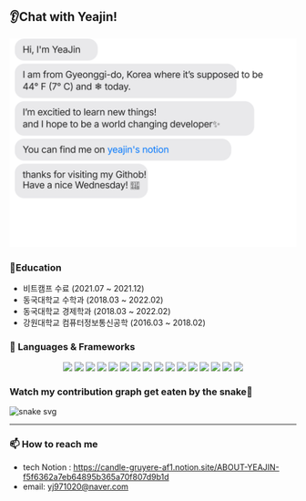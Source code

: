 
<!--
**yj971020/yj971020** is a ✨ _special_ ✨ repository because its `README.md` (this file) appears on your GitHub profile.

Here are some ideas to get you started:

- 🔭 I’m currently working on ...
- 🌱 I’m currently learning ...
- 👯 I’m looking to collaborate on ...
- 🤔 I’m looking for help with ...
- 💬 Ask me about ...
- 📫 How to reach me: ...
- 😄 Pronouns: ...
- ⚡ Fun fact: ...
-->
## 👂Chat with Yeajin!
![chat_svg](https://github.com/yj971020/yj971020/blob/master/chat.svg)
### 📓Education
* 비트캠프 수료 (2021.07 ~ 2021.12)
* 동국대학교 수학과 (2018.03 ~ 2022.02)
* 동국대학교 경제학과 (2018.03 ~ 2022.02)
* 강원대학교 컴퓨터정보통신공학 (2016.03 ~ 2018.02)

### 🔭 Languages & Frameworks
<div align="center">
<img src="https://img.shields.io/badge/java-FF6666?style=for-the-badge&logo=java&logoColor=white"/></a> 
<img src="https://img.shields.io/badge/javascript-FFB266?style=for-the-badge&logo=javascript&logoColor=white"/></a> 
<img src="https://img.shields.io/badge/css-FFFF66?style=for-the-badge&logo=css&logoColor=white"/></a>
<img src="https://img.shields.io/badge/Springboot-66FF66?style=for-the-badge&logo=Spring&logoColor=white">
<img src="https://img.shields.io/badge/Spring-6DB33F?style=for-the-badge&logo=Spring&logoColor=white">
<img src="https://img.shields.io/badge/mysql-4479A1?style=for-the-badge&logo=mysql&logoColor=white">
<img src="https://img.shields.io/badge/jquery-0769AD?style=for-the-badge&logo=jquery&logoColor=white">
<img src="https://img.shields.io/badge/html-E34F26?style=for-the-badge&logo=html5&logoColor=white">
<img src="https://img.shields.io/badge/bootstrap-7952B3?style=for-the-badge&logo=bootstrap&logoColor=white">
<img src="https://img.shields.io/badge/github-181717?style=for-the-badge&logo=github&logoColor=white">
<img src="https://img.shields.io/badge/aws-232F3E?style=for-the-badge&logo=aws&logoColor=white">
<img src="https://img.shields.io/badge/apache tomcat-F8DC75?style=for-the-badge&logo=apachetomcat&logoColor=white">
<img src="https://img.shields.io/badge/Ajax-red?style=for-the-badge&logo=Ajax&logoColor=white">
<img src="https://img.shields.io/badge/Jquery-pink?style=for-the-badge&logo=Jquery&logoColor=white">
<img src="https://img.shields.io/badge/Thymeleaf-green?style=for-the-badge&logo=Thymeleaf&logoColor=white">
<img src="https://img.shields.io/badge/Servlet-darkblue?style=for-the-badge&logo=Servlet&logoColor=white">
</div>


<!--
### algorithm❤
<img src="http://mazassumnida.wtf/api/v2/generate_badge?boj=yj971020"></div>
-->
<!--
| <a href="https://github.com/anuraghazra/github-readme-stats"><img align="center" src="https://github-readme-stats.vercel.app/api?username=yj971020&show_icons=true&include_all_commits=true&theme=buefy&hide_border=true" alt="Yeajin's github stats" /></a> | <a href="https://github.com/yj971020/github-readme-stats"><img align="center" src="https://github-readme-stats.vercel.app/api/top-langs/?username=yj971020&layout=compact&theme=buefy&hide_border=true" /></a> |
| ------------- | ------------- |
-->
  

### Watch my contribution graph get eaten by the snake🐍
![snake svg](https://github.com/yj971020/yj971020/blob/output/github-contribution-grid-snake.svg)

---------
### 📫 How to reach me
- tech Notion : https://candle-gruyere-af1.notion.site/ABOUT-YEAJIN-f5f6362a7eb64895b365a70f807d9b1d
- email: yj971020@naver.com

